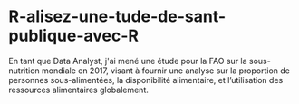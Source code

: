 # R-alisez-une-tude-de-sant-publique-avec-R
En tant que Data Analyst, j'ai mené une étude pour la FAO sur la sous-nutrition mondiale en 2017, visant à fournir une analyse sur la proportion de personnes sous-alimentées, la disponibilité alimentaire, et l’utilisation des ressources alimentaires globalement.
